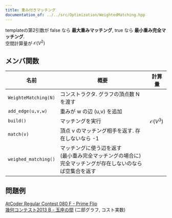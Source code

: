 ```yaml
---
title: 重み付きマッチング
documentation_of: ../../src/Optimization/WeightedMatching.hpp
---
```


templateの第2引数が false なら **最大重みマッチング**, true なら **最小重み完全マッチング**. \
空間計算量が $\mathcal{O}(V^2)$

## メンバ関数

| 名前                 | 概要                                                                                                         | 計算量             |
| -------------------- | ------------------------------------------------------------------------------------------------------------ | ------------------ |
| `WeighteMatching(N)` | コンストラクタ. グラフの頂点数 N を渡す                                                                      |                    |
| `add_edge(u,v,w)`    | 重みが w の辺 (u,v) を追加                                                                                   |                    |
| `build()`            | マッチングを実行                                                                                             | $\mathcal{O}(V^3)$ |
| `match(v)`           | 頂点 v のマッチング相手を返す. 存在しないなら -1                                                             |                    |
| `weighed_matching()` | マッチングに使う辺を返す <br> (最小重み完全マッチングの場合に)完全マッチングが存在しないのならば空集合を返す |                    |


## 問題例
[AtCoder Regular Contest 080 F - Prime Flip](https://atcoder.jp/contests/arc080/tasks/arc080_d) \
[幾何コンテスト2013 B - 玉座の間](https://atcoder.jp/contests/geocon2013/tasks/geocon2013_b) (二部グラフ, コスト実数)